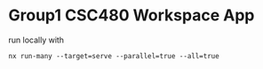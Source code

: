 # Group1 CSC480 Workspace App

run locally with
```
nx run-many --target=serve --parallel=true --all=true
```

